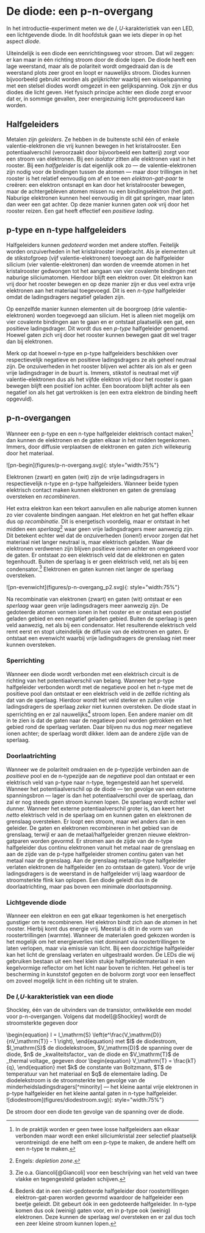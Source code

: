 # De diode: een p-n-overgang

In het introductie-experiment meten we de $I,U$-karakteristiek van een LED, een lichtgevende diode. In dit hoofdstuk gaan we iets dieper in op het aspect _diode_.

Uiteindelijk is een diode een eenrichtingsweg voor stroom. Dat wil zeggen: er kan maar in één richting stroom door de diode lopen. De diode heeft een lage weerstand, maar als de polariteit wordt omgedraaid dan is de weerstand plots zeer groot en loopt er nauwelijks stroom. Diodes kunnen bijvoorbeeld gebruikt worden als _gelijkrichter_ waarbij een wisselspanning met een stelsel diodes wordt omgezet in een gelijkspanning. Ook zijn er dus diodes die licht geven. Het fysisch principe achter een diode zorgt ervoor dat er, in sommige gevallen, zeer energiezuinig licht geproduceerd kan worden.


## Halfgeleiders

Metalen zijn _geleiders_. Ze hebben in de buitenste schil één of enkele valentie-elektronen die vrij kunnen bewegen in het kristalrooster. Een potentiaalverschil (veroorzaakt door bijvoorbeeld een batterij) zorgt voor een stroom van elektronen. Bij een _isolator_ zitten alle elektronen vast in het rooster. Bij een _halfgeleider_ is dat eigenlijk ook zo &mdash; de valentie-elektronen zijn nodig voor de bindingen tussen de atomen &mdash; maar door trillingen in het rooster is het relatief eenvoudig om af en toe een _elektron-gat-paar_ te creëren: een elektron ontsnapt en kan door het kristalrooster bewegen, maar de achtergebleven atomen missen nu een bindingselektron (het _gat_). Naburige elektronen kunnen heel eenvoudig in dit gat springen, maar laten dan weer een gat achter. Op deze manier kunnen gaten _ook_ vrij door het rooster reizen. Een gat heeft effectief een _positieve lading_.


## p-type en n-type halfgeleiders

Halfgeleiders kunnen _gedoteerd_ worden met andere stoffen. Feitelijk worden onzuiverheden in het kristalrooster ingebracht. Als je elementen uit de stikstofgroep (vijf valentie-elektronen) toevoegt aan de halfgeleider silicium (vier valentie-elektronen) dan worden de vreemde atomen in het kristalrooster gedwongen tot het aangaan van vier covalente bindingen met naburige siliciumatomen. Hierdoor blijft een elektron over. Dit elektron kan vrij door het rooster bewegen en op deze manier zijn er dus veel extra vrije elektronen aan het materiaal toegevoegd. Dit is een _n-type_ halfgeleider omdat de ladingsdragers negatief geladen zijn.

Op eenzelfde manier kunnen elementen uit de boorgroep (drie valentie-elektronen) worden toegevoegd aan silicium. Het is alleen niet mogelijk om vier covalente bindingen aan te gaan en er ontstaat plaatselijk een gat, een positieve ladingsdrager. Dit wordt dus een _p-type_ halfgeleider genoemd. Hoewel gaten zich vrij door het rooster kunnen bewegen gaat dit wel trager dan bij elektronen.

Merk op dat hoewel n-type en p-type halfgeleiders beschikken over respectievelijk negatieve en positieve ladingsdragers ze als geheel neutraal zijn. De onzuiverheden in het rooster blijven wel achter als ion als er geen vrije ladingsdrager in de buurt is. Immers, stikstof is neutraal met vijf valentie-elektronen dus als het vijfde elektron vrij door het rooster is gaan bewegen blijft een positief ion achter. Een booratoom blijft achter als een negatief ion als het gat vertrokken is (en een extra elektron de binding heeft opgevuld).


## p-n-overgangen

Wanneer een p-type en een n-type halfgeleider elektrisch contact maken[^halfgeleiders] dan kunnen de elektronen en de gaten elkaar in het midden tegenkomen. Immers, door diffusie verplaatsen de elektronen en gaten zich willekeurig door het materiaal.

 [^halfgeleiders]: In de praktijk worden er geen twee losse halfgeleiders aan elkaar verbonden maar wordt een enkel siliciumkristal zeer selectief plaatselijk verontreinigd: de ene helft om een p-type te maken, de andere helft om een n-type te maken.

<div id="fig:pn-begin"></div>
![pn-begin](figures/p-n-overgang.svg){: style="width:75%"}

Elektronen (zwart) en gaten (wit) zijn de vrije ladingsdragers in respectievelijk n-type en p-type halfgeleiders. Wanneer beide typen elektrisch contact maken kunnen elektronen en gaten de grenslaag oversteken en _recombineren_.

Het extra elektron kan een tekort aanvullen en alle naburige atomen kunnen zo vier covalente bindingen aangaan. Het elektron en het gat heffen elkaar dus op _recombinatie_. Dit is energetisch voordelig, maar er ontstaat in het midden een _sperlaag_[^depletion] waar geen vrije ladingsdragers meer aanwezig zijn. Dit betekent echter wel dat de onzuiverheden (ionen!) ervoor zorgen dat het materiaal niet langer neutraal is, maar elektrisch geladen. Waar de elektronen verdwenen zijn blijven positieve ionen achter en omgekeerd voor de gaten. Er ontstaat zo een elektrisch veld dat de elektronen en gaten tegenhoudt. Buiten de sperlaag is er geen elektrisch veld, net als bij een condensator.[^veld] Elektronen en gaten kunnen niet langer de sperlaag oversteken.

[^depletion]: Engels: _depletion zone_.
[^veld]: Zie o.a. Giancoli[@Giancoli] voor een beschrijving van het veld van twee vlakke en tegengesteld geladen schijven.

<div id="fig:pn-evenwicht"></div>
![pn-evenwicht](figures/p-n-overgang_p2.svg){: style="width:75%"}

Na recombinatie van elektronen (zwart) en gaten (wit) ontstaat er een _sperlaag_ waar geen vrije ladingsdragers meer aanwezig zijn. De gedoteerde atomen vormen ionen in het rooster en er onstaat een postief geladen gebied en een negatief geladen gebied. Buiten de sperlaag is geen veld aanwezig, net als bij een condensator. Het resulterende elektrisch veld remt eerst en stopt uiteindelijk de diffusie van de elektronen en gaten. Er ontstaat een evenwicht waarbij vrije ladingsdragers de grenslaag niet meer kunnen oversteken.

### Sperrichting

Wanneer een diode wordt verbonden met een elektrisch circuit is de richting van het potentiaalverschil van belang. Wanneer het p-type halfgeleider verbonden wordt met de negatieve pool en het n-type met de positieve pool dan ontstaat er een elektrisch veld in de zelfde richting als dat van de sperlaag. Hierdoor wordt het veld sterker en zullen vrije ladingsdragers de sperlaag _zeker_ niet kunnen oversteken. De diode staat in sperrichting en er zal nauwelijks[^roostertrillingen] stroom lopen. Een andere manier om dit in te zien is dat de gaten naar de negatieve pool worden getrokken en het gebied rond de sperlaag verlaten. Daar blijven nu dus _nog meer_ negatieve ionen achter; de sperlaag wordt dikker. Idem aan de andere zijde van de sperlaag.

[^roostertrillingen]: Bedenk dat in een niet-gedoteerde halfgeleider door roostertrillingen elektron-gat-paren worden gevormd waardoor de halfgeleider een beetje geleidt. Dit gebeurt óók in een gedoteerde halfgeleider. In n-type komen dus ook (weinig) gaten voor, en in p-type ook (weinig) elektronen. Deze kunnen de sperlaag _wel_ oversteken en er zal dus toch een zeer kleine stroom kunnen lopen.


### Doorlaatrichting

Wanneer we de polariteit omdraaien en de p-typezijde verbinden aan de _positieve_ pool en de n-typezijde aan de _negatieve_ pool dan ontstaat er een elektrisch veld van p-type naar n-type, tegengesteld aan het sperveld. Wanneer het potentiaalverschil op de diode &mdash; ten gevolge van een externe spanningsbron &mdash; lager is dan het potentiaalverschil over de sperlaag, dan zal er nog steeds geen stroom kunnen lopen. De sperlaag wordt echter wel dunner. Wanneer het externe potentiaalverschil groter is, dan keert het _netto_ elektrisch veld in de sperlaag om en kunnen gaten en elektronen de grenslaag oversteken. Er loopt een stroom, maar wel anders dan in een geleider. De gaten en elektronen recombineren in het gebied van de grenslaag, terwijl er aan de metaal/halfgeleider grenzen nieuwe elektron-gatparen worden gevormd. Er stromen aan de zijde van de n-type halfgeleider dus continu elektronen vanuit het metaal naar de grenslaag en aan de zijde van de p-type halfgeleider stromen continu gaten van het metaal naar de grenslaag. Aan de grenslaag metaal/p-type halfgeleider verlaten elektronen de halfgeleider (en zo ontstaan de gaten). Voor de vrije ladingsdragers is de weerstand in de halfgeleider vrij laag waardoor de stroomsterkte flink kan oplopen. Een diode geleidt dus in de doorlaatrichting, maar pas boven een minimale _doorlaatspanning_.


### Lichtgevende diode

Wanneer een elektron en een gat elkaar tegenkomen is het energetisch gunstiger om te recombineren. Het elektron bindt zich aan de atomen in het rooster. Hierbij komt dus energie vrij. Meestal is dit in de vorm van roostertrillingen (warmte). Wanneer de materialen goed gekozen worden is het mogelijk om het energieverlies niet dominant via roostertrillingen te laten verlopen, maar via emissie van licht. Bij een doorzichtige halfgeleider kan het licht de grenslaag verlaten en uitgestraald worden. De LEDs die wij gebruiken bestaan uit een heel klein stukje halfgeleidermateriaal in een kegelvormige reflector om het licht naar boven te richten. Het geheel is ter bescherming in kunststof gegoten en de bolvorm zorgt voor een lenseffect om zoveel mogelijk licht in één richting uit te stralen.


### De _I,U_-karakteristiek van een diode

Shockley, één van de uitvinders van de transistor, ontwikkelde een model voor p-n-overgangen. Volgens dat model[@Shockley] wordt de stroomsterkte gegeven door

<div id="eq:Shockley"></div>
\begin{equation}
  I = I_\mathrm{S} \left(e^\frac{V_\mathrm{D}}{nV_\mathrm{T}} - 1 \right),
\end{equation}
met $I$ de diodestroom, $I_\mathrm{S}$ de diodelekstroom, $V_\mathrm{D}$ de spanning over de diode, $n$ de _kwaliteitsfactor_ van de diode en $V_\mathrm{T}$ de _thermal voltage_ gegeven door
\begin{equation}
  V_\mathrm{T} = \frac{kT}{q},
\end{equation}
met $k$ de constante van Boltzmann, $T$ de temperatuur van het materiaal en $q$ de elementaire lading. De diodelekstroom is de stroomsterkte ten gevolge van de minderheidsladingsdragers[^minority] &mdash; het kleine aantal vrije elektronen in p-type halfgeleider en het kleine aantal gaten in n-type halfgeleider.

[^minority]: Engels: _minority charge carriers._ 

<div id="fig:diodestroom"></div>
![diodestroom](figures/diodestroom.svg){: style="width:75%"}

De stroom door een diode ten gevolge van de spanning over de diode.